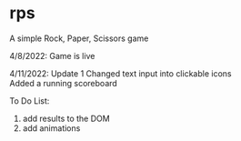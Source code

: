 # rps
 A simple Rock, Paper, Scissors game

4/8/2022:
    Game is live
    
4/11/2022: Update 1
    Changed text input into clickable icons <br />
    Added a running scoreboard

To Do List: <br />

1. add results to the DOM <br />
2. add animations <br />
